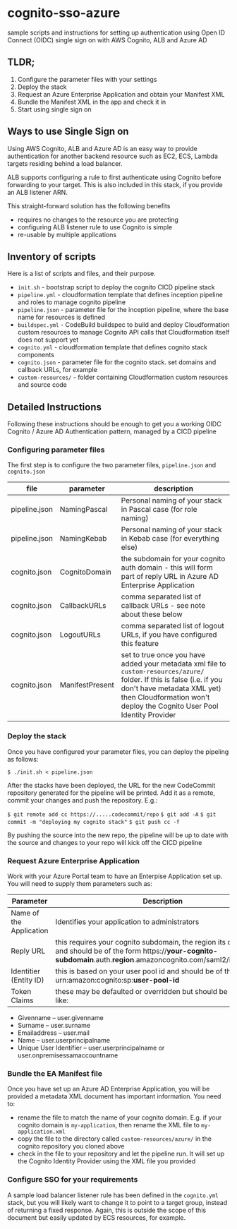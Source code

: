 # cognito-sso-azure
sample scripts and instructions for setting up authentication using Open ID Connect (OIDC) single sign on with AWS Cognito, ALB and Azure AD

## TLDR;

 1. Configure the parameter files with your settings
 2. Deploy the stack
 3. Request an Azure Enterprise Application and obtain your Manifest XML
 4. Bundle the Manifest XML in the app and check it in
 5. Start using single sign on

## Ways to use Single Sign on

 Using AWS Cognito, ALB and Azure AD is an easy way to provide authentication for another backend resource such as EC2, ECS, Lambda targets residing behind a load balancer.
 
 ALB supports configuring a rule to first authenticate using Cognito before forwarding to your target. This is also included in this stack, if you provide an ALB listener ARN.

 This straight-forward solution has the following benefits
 
 * requires no changes to the resource you are protecting
 * configuring ALB listener rule to use Cognito is simple
 * re-usable by multiple applications
 
## Inventory of scripts

Here is a list of scripts and files, and their purpose.

* `init.sh` - bootstrap script to deploy the cognito CICD pipeline stack
* `pipeline.yml` - cloudformation template that defines inception pipeline and roles to manage cognito pipeline
* `pipeline.json` - parameter file for the inception pipeline, where the base name for resources is defined
* `buildspec.yml` - CodeBuild buildspec to build and deploy Cloudformation custom resources to manage Cognito API calls that Cloudformation itself does not support yet
* `cognito.yml` - cloudformation template that defines cognito stack components
* `cognito.json` - parameter file for the cognito stack. set domains and callback URLs, for example
* `custom-resources/` - folder containing Cloudformation custom resources and source code

## Detailed Instructions

Following these instructions should be enough to get you a working OIDC Cognito / Azure AD Authentication pattern, managed by a CICD pipeline

### Configuring parameter files

The first step is to configure the two parameter files, `pipeline.json` and `cognito.json`

file | parameter | description
| --- | --- | --- |
pipeline.json | NamingPascal | Personal naming of your stack in Pascal case (for role naming)
pipeline.json | NamingKebab |  Personal naming of your stack in Kebab case (for everything else)
cognito.json | CognitoDomain | the subdomain for your cognito auth domain - this will form part of reply URL in Azure AD Enterprise Application
cognito.json | CallbackURLs | comma separated list of callback URLs - see note about these below
cognito.json | LogoutURLs | comma separated list of logout URLs, if you have configured this feature
cognito.json | ManifestPresent | set to true once you have added your metadata xml file to `custom-resources/azure/` folder. If this is false (i.e. if you don't have metadata XML yet) then Cloudformation won't deploy the Cognito User Pool Identity Provider

### Deploy the stack

Once you have configured your parameter files, you can deploy the pipeling as follows:

 `$ ./init.sh < pipeline.json`

 After the stacks have been deployed, the URL for the new CodeCommit repository generated for the pipeline will be printed. Add it as a remote, commit your changes and push the repository. E.g.: 

 `$ git remote add cc https://.....codecommit/repo`
 `$ git add -A`
 `$ git commit -m "deploying my cognito stack"`
 `$ git push cc -f`

 By pushing the source into the new repo, the pipeline will be up to date with the source and changes to your repo will kick off the CICD pipeline

### Request Azure Enterprise Application

Work with your Azure Portal team to have an Enterpise Application set up. You will need to 
supply them parameters such as:

Parameter | Description
| -- | -- |
Name of the Application | Identifies your application to administrators
Reply URL | this requires your cognito subdomain, the region its deployed in, and should be of the form https://**your-cognito-subdomain**.auth.**region**.amazoncognito.com/saml2/idpresponse
Identitier (Entity ID) | this is based on your user pool id and should be of the form urn:amazon:cognito:sp:**user-pool-id**
Token Claims | these may be defaulted or overridden but should be something like: 
* Givenname – user.givenname
* Surname – user.surname
* Emailaddress – user.mail
* Name – user.userprincipalname
* Unique User Identifier – user.userprincipalname or user.onpremisessamaccountname


### Bundle the EA Manifest file

Once you have set up an Azure AD Enterprise Application, you will be provided a metadata XML document has important information. You need to: 
* rename the file to match the name of your cognito domain. E.g. if your cognito domain is `my-application`, then rename the XML file to `my-application.xml`
* copy the file to the directory called `custom-resources/azure/` in the cognito repository you cloned above
* check in the file to your repository and let the pipeline run. It will set up the Cognito Identity Provider using the XML file you provided

### Configure SSO for your requirements

A sample load balancer listener rule has been defined in the `cognito.yml` stack, but you will likely want to change it to point to a target group, instead of returning a fixed response. Again, this is outside the scope of this document but easily updated by ECS resources, for example.
